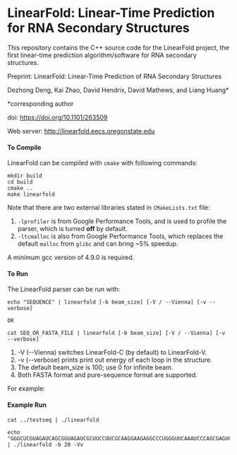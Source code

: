 LinearFold: Linear-Time Prediction for RNA Secondary Structures
============================================

This repository contains the C++ source code for the LinearFold project,
the first linear-time prediction algorithm/software for RNA secondary structures.

Preprint:
LinearFold: Linear-Time Prediction of RNA Secondary Structures

Dezhong Deng, Kai Zhao, David Hendrix, David Mathews, and Liang Huang*

*corresponding author

doi: https://doi.org/10.1101/263509

Web server: http://linearfold.eecs.oregonstate.edu

#### To Compile
LinearFold can be compiled with ```cmake``` with following commands:

```
mkdir build
cd build
cmake ..
make linearfold
```

Note that there are two external libraries stated in ```CMakeLists.txt``` file:

1. ```-lprofiler``` is from Google Performance Tools, and is used to profile the parser, which is turned __off__ by default.
2. ```-ltcmalloc``` is also from Google Performance Tools, which replaces the default ```malloc``` from ```glibc``` and can bring ~5% speedup.

A minimum gcc version of 4.9.0 is required. 

#### To Run
The LinearFold parser can be run with:
```
echo "SEQUENCE" | linearfold [-b beam_size] [-V / --Vienna] [-v --verbose]

OR

cat SEQ_OR_FASTA_FILE | linearfold [-b beam_size] [-V / --Vienna] [-v --verbose]
```

1. -V (--Vienna) switches LinearFold-C (by default) to LinearFold-V. 
2. -v (--verbose) prints print out energy of each loop in the structure.
3. The default beam_size is 100; use 0 for infinite beam. 
4. Both FASTA format and pure-sequence format are supported. 

For example:
#### Example Run
```
cat ../testseq | ./linearfold 

echo "GGGCUCGUAGAUCAGCGGUAGAUCGCUUCCUUCGCAAGGAAGAGGCCCUGGGUUCAAAUCCCAGCGAGUCCACCA" | ./linearfold -b 20 -Vv
```
